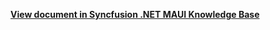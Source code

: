 **[View document in Syncfusion .NET MAUI Knowledge Base](https://www.syncfusion.com/kb/13165/how-to-apply-alternate-row-style-in-net-maui-listview-sflistview)**

